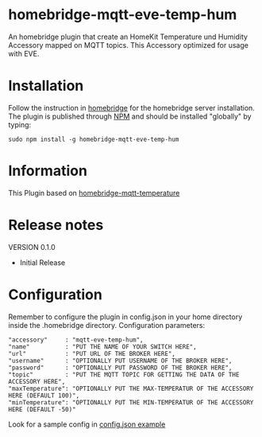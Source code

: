 # homebridge-mqtt-eve-temp-hum
An homebridge plugin that create an HomeKit Temperature und Humidity Accessory mapped on MQTT topics.
This Accessory optimized for usage with EVE.

# Installation
Follow the instruction in [homebridge](https://www.npmjs.com/package/homebridge) for the homebridge server installation.
The plugin is published through [NPM](https://www.npmjs.com/package/homebridge-mqtt-eve-temp-hum) and should be installed "globally" by typing:

    sudo npm install -g homebridge-mqtt-eve-temp-hum

# Information
This Plugin based on [homebridge-mqtt-temperature](https://github.com/mcchots/homebridge-mqtt-temperature)

# Release notes
VERSION 0.1.0
+ Initial Release

# Configuration
Remember to configure the plugin in config.json in your home directory inside the .homebridge directory. Configuration parameters:

    "accessory"     : "mqtt-eve-temp-hum",
    "name"          : "PUT THE NAME OF YOUR SWITCH HERE",
    "url"           : "PUT URL OF THE BROKER HERE",
    "username"      : "OPTIONALLY PUT USERNAME OF THE BROKER HERE",
    "password"      : "OPTIONALLY PUT PASSWORD OF THE BROKER HERE",
    "topic"         : "PUT THE MQTT TOPIC FOR GETTING THE DATA OF THE ACCESSORY HERE",
    "maxTemperature": "OPTIONALLY PUT THE MAX-TEMPERATUR OF THE ACCESSORY HERE (DEFAULT 100)",
    "minTemperature": "OPTIONALLY PUT THE MIN-TEMPERATUR OF THE ACCESSORY HERE (DEFAULT -50)"

Look for a sample config in [config.json example](https://github.com/moppi4483/homebridge-mqtt-eve-temp-hum/blob/master/config.json)